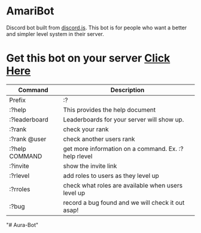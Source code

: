 # AmariBot
Discord bot built from [discord.js](https://discord.js.org/#/). This bot is for people who want a better and simpler level system in their server.

# Get this bot on your server [Click Here](https://discordapp.com/oauth2/authorize?client_id=339254240012664832&scope=bot&permissions=268954688)

| Command | Description |
| ------ | ------ |
| Prefix | :? |
| :?help | This provides the help document |
| :?leaderboard | Leaderboards for your server will show up. |
| :?rank | check your rank |
| :?rank @user | check another users rank |
| :?help COMMAND | get more information on a command. Ex. :?help rlevel |
| :?invite | show the invite link |
| :?rlevel | add roles to users as they level up |
| :?rroles | check what roles are available when users level up |
| :?bug | record a bug found and we will check it out asap! |
"# Aura-Bot" 
